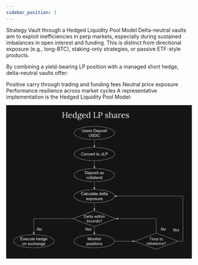 ```yaml
---
sidebar_position: 3
---
```


Strategy Vault through a Hedged Liquidity Pool Model
Delta-neutral vaults aim to exploit inefficiencies in perp markets, especially during sustained imbalances in open interest and funding. This is distinct from directional exposure (e.g., long-BTC), staking-only strategies, or passive ETF-style products.

By combining a yield-bearing LP position with a managed short hedge, delta-neutral vaults offer:

Positive carry through trading and funding fees
Neutral price exposure
Performance resilience across market cycles
A representative implementation is the Hedged Liquidity Pool Model:

<p align="center">
  <img src="../img/Hedge-LP-Shares.png" alt="DHedge-LP-Shares" width="800"/>
</p>

